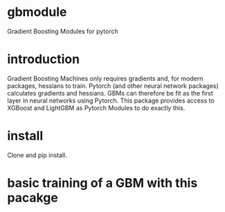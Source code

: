 # gbmodule

Gradient Boosting Modules for pytorch

# introduction

Gradient Boosting Machines only requires gradients and, for modern packages, hessians to train. Pytorch (and other neural network packages) calculates gradients and hessians. GBMs can therefore be fit as the first layer in neural networks using Pytorch. This package provides access to XGBoost and LightGBM as Pytorch Modules to do exactly this.

# install

Clone and pip install.

# basic training of a GBM with this pacakge
